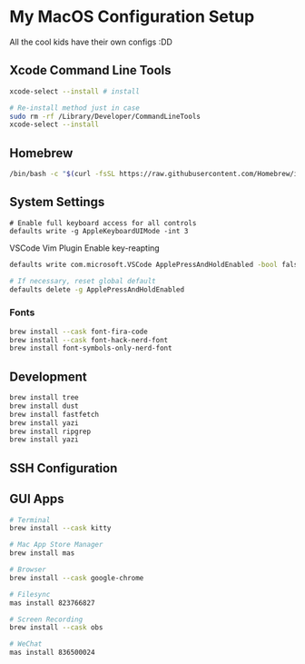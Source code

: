 # My MacOS Configuration Setup
All the cool kids have their own configs :DD

## Xcode Command Line Tools

```bash
xcode-select --install # install

# Re-install method just in case
sudo rm -rf /Library/Developer/CommandLineTools
xcode-select --install
```

## Homebrew

```bash
/bin/bash -c "$(curl -fsSL https://raw.githubusercontent.com/Homebrew/install/HEAD/install.sh)"
```

## System Settings

```applescript
# Enable full keyboard access for all controls
defaults write -g AppleKeyboardUIMode -int 3
```

VSCode Vim Plugin Enable key-reapting

```bash
defaults write com.microsoft.VSCode ApplePressAndHoldEnabled -bool false

# If necessary, reset global default
defaults delete -g ApplePressAndHoldEnabled
```

### Fonts

```bash
brew install --cask font-fira-code
brew install --cask font-hack-nerd-font
brew install font-symbols-only-nerd-font
```

## Development

```bash
brew install tree
brew install dust
brew install fastfetch
brew install yazi
brew install ripgrep
brew install yazi
```

## SSH Configuration

## GUI Apps

```bash
# Terminal
brew install --cask kitty

# Mac App Store Manager
brew install mas

# Browser
brew install --cask google-chrome

# Filesync
mas install 823766827

# Screen Recording
brew install --cask obs

# WeChat
mas install 836500024
```
